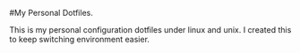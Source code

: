 #My Personal Dotfiles.

This is my personal configuration dotfiles under linux and unix. I created this to keep switching environment easier.

